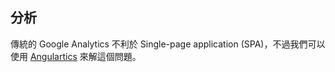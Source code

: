 ## 分析

傳統的 Google Analytics 不利於 Single-page application (SPA)，不過我們可以使用 [Angulartics](https://github.com/angulartics/angulartics2) 來解這個問題。
